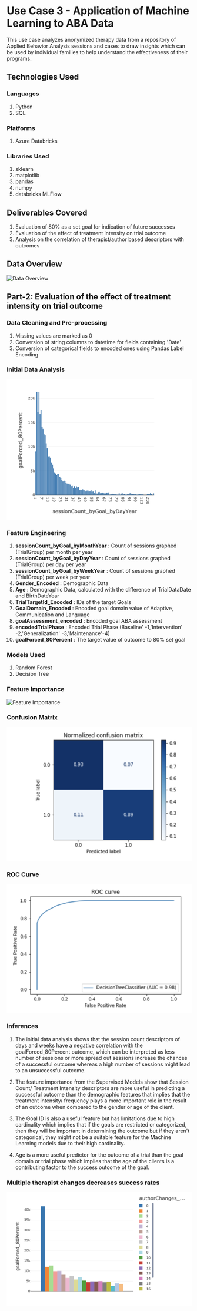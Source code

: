 # Use Case 3 - Application of Machine Learning to ABA Data

This use case analyzes anonymized therapy data from a repository of Applied Behavior Analysis sessions and cases to draw insights which can be used by individual families to help understand the effectiveness of their programs. 

## Technologies Used

### Languages

1. Python
2. SQL

### Platforms

1. Azure Databricks

### Libraries Used

1. sklearn
2. matplotlib
3. pandas
4. numpy
5. databricks MLFlow

## Deliverables Covered

1. Evaluation of 80% as a set goal for indication of future successes
2. Evaluation of the effect of treatment intensity on trial outcome
3. Analysis on the correlation of therapist/author based descriptors with outcomes

## Data Overview

![Data Overview](images/data.png)

## Part-2: Evaluation of the effect of treatment intensity on trial outcome

### Data Cleaning and Pre-processing

1. Missing values are marked as 0
2. Conversion of string columns to datetime for fields containing 'Date'
3. Conversion of categorical fields to encoded ones using Pandas Label Encoding

### Initial Data Analysis

![Data Analysis](images/data_analysis.png)

### Feature Engineering

1. **sessionCount_byGoal_byMonthYear** : Count of sessions graphed (TrialGroup) per month per year 
2. **sessionCount_byGoal_byDayYear** : Count of sessions graphed (TrialGroup) per day per year 
3. **sessionCount_byGoal_byWeekYear** : Count of sessions graphed (TrialGroup) per week per year
4. **Gender_Encoded** : Demographic Data
5. **Age** : Demographic Data, calculated with the difference of TrialDataDate and BirthDateYear
6. **TrialTargetId_Encoded** : IDs of the target Goals
7. **GoalDomain_Encoded** : Encoded goal domain value of Adaptive, Communication and Language
8. **goalAssessment_encoded** : Encoded goal ABA assessment
9. **encodedTrialPhase** : Encoded Trial Phase (Baseline' -1,'Intervention' -2,'Generalization' -3,'Maintenance'-4)
10. **goalForced_80Percent** : The target value of outcome to 80% set goal

### Models Used

1. Random Forest
2. Decision Tree

### Feature Importance

![Feature Importance](images/feature_importance.png)

### Confusion Matrix

![Confusion Matrix](images/confusion.png)

### ROC Curve

![ROC Curve](images/roc.png)

### Inferences

1. The initial data analysis shows that the session count descriptors of days and weeks have a negative correlation with the goalForced_80Percent outcome, which can be interpreted as less number of sessions or more spread out sessions increase the chances of a successful outcome whereas a high number of sessions might lead to an unsuccessful outcome.

2. The feature importance from the Supervised Models show that Session Count/ Treatment Intensity descriptors
are more useful in predicting a successful outcome than the demographic features that implies that the treatment intensity/ frequency plays a more important role in the result of an outcome when compared to the gender or age of the client.

3. The Goal ID is also a useful feature but has limitations due to high cardinality which implies that if the goals are restricted or categorized, then they will be important in determining the outcome but if they aren't categorical, they might not be a suitable feature for the Machine Learning models due to their high cardinality.

4. Age is a more useful predictor for the outcome of a trial than the goal domain or trial phase which implies that the age of the clients is a contributing factor to the success outcome of the goal.

### Multiple therapist changes decreases success rates

![Multiple therapist changes decreases success rates](images/success_ther.png)

